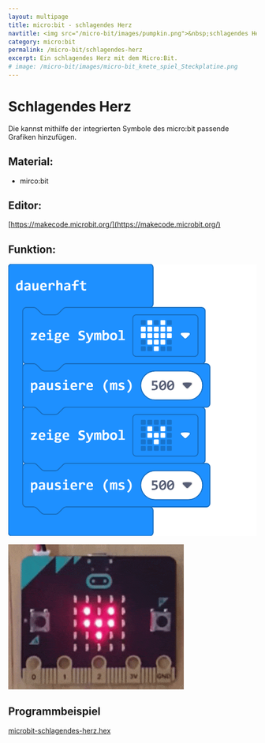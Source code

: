 ```yaml
---
layout: multipage
title: micro:bit - schlagendes Herz
navtitle: <img src="/micro-bit/images/pumpkin.png">&nbsp;schlagendes Herz&nbsp;<img src="/micro-bit/images/vcp-meet.png" title="Dieses Angebot kann auch über VCP-Meet genutzt werden.">
category: micro:bit
permalink: /micro-bit/schlagendes-herz
excerpt: Ein schlagendes Herz mit dem Micro:Bit.
# image: /micro-bit/images/micro-bit_knete_spiel_Steckplatine.png
---
```


# Schlagendes Herz

Die kannst mithilfe der integrierten Symbole des micro:bit passende Grafiken hinzufügen.

## Material:

+ mirco:bit

## Editor:

[https://makecode.microbit.org/](https://makecode.microbit.org/)

## Funktion:

![](images/microbit-Screenshot_schlagendes-herz.png)

![](images/schlagendes-herz.gif)


## Programmbeispiel
[microbit-schlagendes-herz.hex](appendix/microbit-schlagendes-herz.hex)
